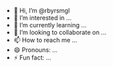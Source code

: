 - 👋 Hi, I’m @rbyrsmgl
- 👀 I’m interested in ...
- 🌱 I’m currently learning ...
- 💞️ I’m looking to collaborate on ...
- 📫 How to reach me ...
- 😄 Pronouns: ...
- ⚡ Fun fact: ...

<!---
rbyrsmgl/rbyrsmgl is a ✨ special ✨ repository because its `README.md` (this file) appears on your GitHub profile.
You can click the Preview link to take a look at your changes.
--->
